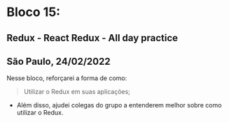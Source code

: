 # Bloco 15:

## Redux - React Redux - All day practice
## São Paulo, 24/02/2022

Nesse bloco, reforçarei a forma de como:

> Utilizar o Redux em suas aplicações;

- Além disso, ajudei colegas do grupo a entenderem melhor sobre como utilizar o Redux.